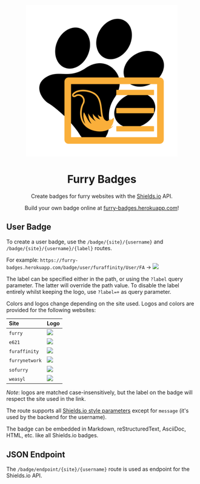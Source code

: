 <div align="center">

<img alt="logo" width="400" src="https://raw.githubusercontent.com/FurryCoders/Logos/main/logos/furry-badges-transparent.png">

# Furry Badges

Create badges for furry websites with the [Shields.io](https://shields.io) API.

Build your own badge online at [furry-badges.herokuapp.com](https://furry-badges.herokuapp.com)!

</div>

## User Badge

To create a user badge, use the `/badge/{site}/{username}` and `/badge/{site}/{username}/{label}` routes.

For example: `https://furry-badges.herokuapp.com/badge/user/furaffinity/User/FA`
-> [![](https://furry-badges.herokuapp.com/badge/user/furaffinity/User/FA)](https://furry-badges.herokuapp.com/badge/user/furaffinity/User/FA)

The label can be specified either in the path, or using the `?label` query parameter. The latter will override the path
value. To disable the label entirely whilst keeping the logo, use `?label=+` as query parameter.

Colors and logos change depending on the site used. Logos and colors are provided for the following websites:

| Site           | Logo                                                                                                                                    |
|:---------------|:----------------------------------------------------------------------------------------------------------------------------------------|
| `furry`        | [![](https://furry-badges.herokuapp.com/badge/user/Furry/Logo)](https://furry-badges.herokuapp.com/badge/user/Furry/Logo)               |
| `e621`         | [![](https://furry-badges.herokuapp.com/badge/user/e621/Logo)](https://furry-badges.herokuapp.com/badge/user/e621/Logo)                 |
| `furaffinity`  | [![](https://furry-badges.herokuapp.com/badge/user/FurAffinity/Logo)](https://furry-badges.herokuapp.com/badge/user/FurAffinity/Logo)   |
| `furrynetwork` | [![](https://furry-badges.herokuapp.com/badge/user/FurryNetwork/Logo)](https://furry-badges.herokuapp.com/badge/user/FurryNetwork/Logo) |
| `sofurry`      | [![](https://furry-badges.herokuapp.com/badge/user/SoFurry/Logo)](https://furry-badges.herokuapp.com/badge/user/SoFurry/Logo)           |
| `weasyl`       | [![](https://furry-badges.herokuapp.com/badge/user/Weasyl/Logo)](https://furry-badges.herokuapp.com/badge/user/Weasyl/Logo)             |

_Note_: logos are matched case-insensitively, but the label on the badge will respect the site used in the link.<br/>

The route supports all [Shields.io style parameters](https://shields.io/#styles) except for `message` (it's used by the
backend for the username).

The badge can be embedded in Markdown, reStructuredText, AsciiDoc, HTML, etc. like all Shields.io badges.

## JSON Endpoint

The `/badge/endpoint/{site}/{username}` route is used as endpoint for the Shields.io API.
